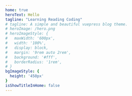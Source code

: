 ```yaml
---
home: true
heroText: Hello
tagline: "Learning Reading Coding"
# tagline: A simple and beautiful vuepress blog theme.
# heroImage: /hero.png
# heroImageStyle: {
#   maxWidth: '600px',
#   width: '100%',
#   display: block,
#   margin: '9rem auto 2rem',
#   background: '#fff',
#   borderRadius: '1rem',
# }
bgImageStyle: {
  height: '450px'
}
isShowTitleInHome: false
---
```


<style>
.home-link {
  display:flex !important;
}
.mode-options .color-mode-options{
  flex-wrap: nowrap !important;
}
</style>